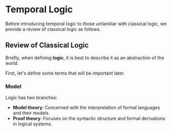 # Temporal Logic

Before introducing temporal logic to those unfamiliar with classical logic, we provide a review of classical logic as follows.

## Review of Classical Logic
Briefly, when defining __logic__, it is best to describe it as an abstraction of the world.

First, let's define some terms that will be important later.

### Model

Logic has two branches:
* __Model theory__: Concerned with the interpretation of formal languages and their models.
* __Proof theory__: Focuses on the syntactic structure and formal derivations in logical systems.

